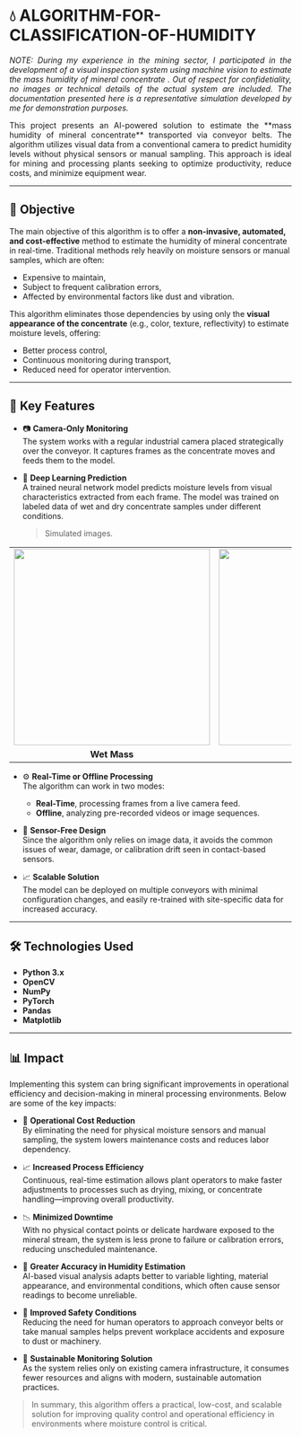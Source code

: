 # 💧 ALGORITHM-FOR-CLASSIFICATION-OF-HUMIDITY

<p align="justify">
  <em>NOTE: During my experience in the mining sector, I participated in the development of a visual inspection system using machine vision to estimate the mass humidity of mineral concentrate . Out of respect for confidetiality, no images or technical details of the actual system are included. The documentation presented here is a representative simulation developed by me for demonstration purposes.</em>
</p>

<p align="justify">
  This project presents an AI-powered solution to estimate the **mass humidity of mineral concentrate** transported via conveyor belts. The algorithm utilizes visual data from a conventional camera to predict humidity levels without physical sensors or manual sampling. This approach is ideal for mining and processing plants seeking to optimize productivity, reduce costs, and minimize equipment wear.
</p>

---

## 🎯 Objective

The main objective of this algorithm is to offer a **non-invasive, automated, and cost-effective** method to estimate the humidity of mineral concentrate in real-time. Traditional methods rely heavily on moisture sensors or manual samples, which are often:
- Expensive to maintain,
- Subject to frequent calibration errors,
- Affected by environmental factors like dust and vibration.

This algorithm eliminates those dependencies by using only the **visual appearance of the concentrate** (e.g., color, texture, reflectivity) to estimate moisture levels, offering:
- Better process control,
- Continuous monitoring during transport,
- Reduced need for operator intervention.

---

## 🧠 Key Features

- 📷 **Camera-Only Monitoring**  
  The system works with a regular industrial camera placed strategically over the conveyor. It captures frames as the concentrate moves and feeds them to the model.

- 🧠 **Deep Learning Prediction**  
  A trained neural network model predicts moisture levels from visual characteristics extracted from each frame. The model was trained on labeled data of wet and dry concentrate samples under different conditions.

    > Simulated images.

<div align="center">

<table>
  <tr>
    <td><img src="https://github.com/user-attachments/assets/c977ca18-040b-400e-84b9-7205d1afe5d7" width="350"/></td>
    <td><img src="https://github.com/user-attachments/assets/c1fc2902-6c7e-430a-b81f-7d80f3a28fd8" width="350"/></td>
  </tr>
  <tr>
    <td align="center"><strong>Wet Mass</strong></td>
    <td align="center"><strong>Dry Mass</strong></td>
  </tr>
</table>

</div>



- ⚙️ **Real-Time or Offline Processing**  
  The algorithm can work in two modes:
  - **Real-Time**, processing frames from a live camera feed.
  - **Offline**, analyzing pre-recorded videos or image sequences.

- 🚫 **Sensor-Free Design**  
  Since the algorithm only relies on image data, it avoids the common issues of wear, damage, or calibration drift seen in contact-based sensors.

- 📈 **Scalable Solution**  
  The model can be deployed on multiple conveyors with minimal configuration changes, and easily re-trained with site-specific data for increased accuracy.

---

## 🛠️ Technologies Used

- **Python 3.x** 
- **OpenCV** 
- **NumPy** 
- **PyTorch** 
- **Pandas**
- **Matplotlib**

---

## 📊 Impact

Implementing this system can bring significant improvements in operational efficiency and decision-making in mineral processing environments. Below are some of the key impacts:

- 🔧 **Operational Cost Reduction**  
  By eliminating the need for physical moisture sensors and manual sampling, the system lowers maintenance costs and reduces labor dependency.

- 📈 **Increased Process Efficiency**  
  Continuous, real-time estimation allows plant operators to make faster adjustments to processes such as drying, mixing, or concentrate handling—improving overall productivity.

- 📉 **Minimized Downtime**  
  With no physical contact points or delicate hardware exposed to the mineral stream, the system is less prone to failure or calibration errors, reducing unscheduled maintenance.

- 🎯 **Greater Accuracy in Humidity Estimation**  
  AI-based visual analysis adapts better to variable lighting, material appearance, and environmental conditions, which often cause sensor readings to become unreliable.

- 🧯 **Improved Safety Conditions**  
  Reducing the need for human operators to approach conveyor belts or take manual samples helps prevent workplace accidents and exposure to dust or machinery.

- 🌱 **Sustainable Monitoring Solution**  
  As the system relies only on existing camera infrastructure, it consumes fewer resources and aligns with modern, sustainable automation practices.

> In summary, this algorithm offers a practical, low-cost, and scalable solution for improving quality control and operational efficiency in environments where moisture control is critical.
